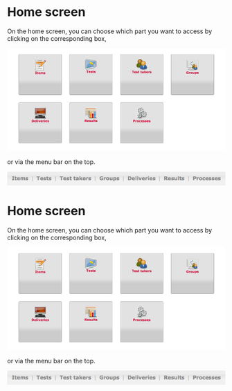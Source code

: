 <!--
created_at: '2011-10-24 15:49:01'
updated_at: '2013-03-13 13:14:34'
authors:
    - 'Jérôme Bogaerts'
contributors:
    - 'Sophie Doublet'
tags:
    - 'General features'
-->

Home screen
===========

On the home screen, you can choose which part you want to access by clicking on the corresponding box,

![](../resources/First_screen.png)

or via the menu bar on the top.

![](../resources/Menubar_firstscreen.png)

Home screen
===========

On the home screen, you can choose which part you want to access by clicking on the corresponding box,

![](../resources/First_screen.png)

or via the menu bar on the top.

![](../resources/Menubar_firstscreen.png)



